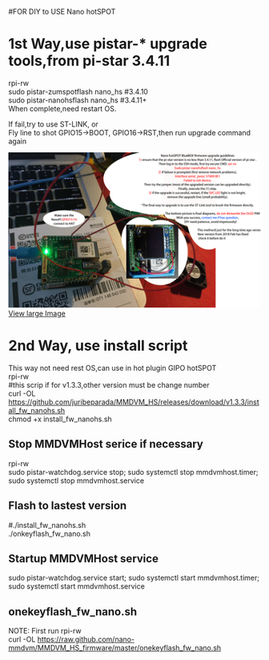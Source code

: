 #FOR DIY to USE Nano hotSPOT

# 1st Way,use pistar-* upgrade tools,from pi-star 3.4.11
rpi-rw   
sudo pistar-zumspotflash nano_hs #3.4.10  
sudo pistar-nanohsflash nano_hs #3.4.11+  
When complete,need restart OS.  
 
If fail,try to use ST-LINK, or   
Fly line to shot GPIO15->BOOT, GPIO16->RST,then run upgrade command again   

![Image loading...](/images/Nano_hotSPOT_blueBOX_frimware_UpgradeGuide_EN.jpg)     
[View large Image](https://raw.githubusercontent.com/nano-mmdvm/MMDVM_HS_firmware/master/images/Nano_hotSPOT_blueBOX_frimware_UpgradeGuide_EN.jpg)   
 
# 2nd Way, use install script
This way not need rest OS,can use in hot plugin GIPO hotSPOT  
rpi-rw  
#this scrip if for v1.3.3,other version must be change number  
curl -OL https://github.com/juribeparada/MMDVM_HS/releases/download/v1.3.3/install_fw_nanohs.sh  
chmod +x install_fw_nanohs.sh  

## Stop MMDVMHost serice if necessary
rpi-rw    
sudo pistar-watchdog.service stop; sudo systemctl stop mmdvmhost.timer; sudo systemctl stop mmdvmhost.service  

## Flash to lastest version   
#./install_fw_nanohs.sh   
./onkeyflash_fw_nano.sh  

## Startup MMDVMHost service   
sudo pistar-watchdog.service start; sudo systemctl start mmdvmhost.timer; sudo systemctl start mmdvmhost.service    


## onekeyflash_fw_nano.sh  
NOTE: First run rpi-rw   
curl -OL https://raw.github.com/nano-mmdvm/MMDVM_HS_firmware/master/onekeyflash_fw_nano.sh  

 